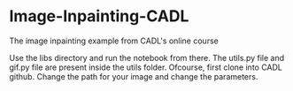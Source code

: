 # Image-Inpainting-CADL
The image inpainting example from CADL's online course

Use the libs directory and run the notebook from there. The utils.py file and gif.py file are present inside the utils folder.
Ofcourse, first clone into CADL github. Change the path for your image and change the parameters.
